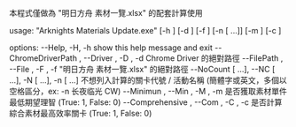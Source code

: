 本程式僅做為 "明日方舟 素材一覽.xlsx" 的配套計算使用

usage: "Arknights Materials Update.exe" [-h ] [-d ] [-f ] [-n [ ...]] [-m ] [-c ]

options:
  --Help, -H, -h        show this help message and exit
  --ChromeDriverPath , --Driver , -D , -d
                        Chrome Driver 的絕對路徑
  --FilePath , --File , -F , -f
                        "明日方舟 素材一覽.xlsx" 的絕對路徑
  --NoCount [ ...], --NC [ ...], -N [ ...], -n [ ...]
                        不想列入計算的關卡代號 / 活動名稱 (簡體字或英文，多個以空格區分，ex: -n 长夜临光 CW)
  --Minimun , --Min , -M , -m
                        是否獲取素材單件最低期望理智 (True: 1, False: 0)
  --Comprehensive , --Com , -C , -c
                        是否計算綜合素材最高效率關卡 (True: 1, False: 0)